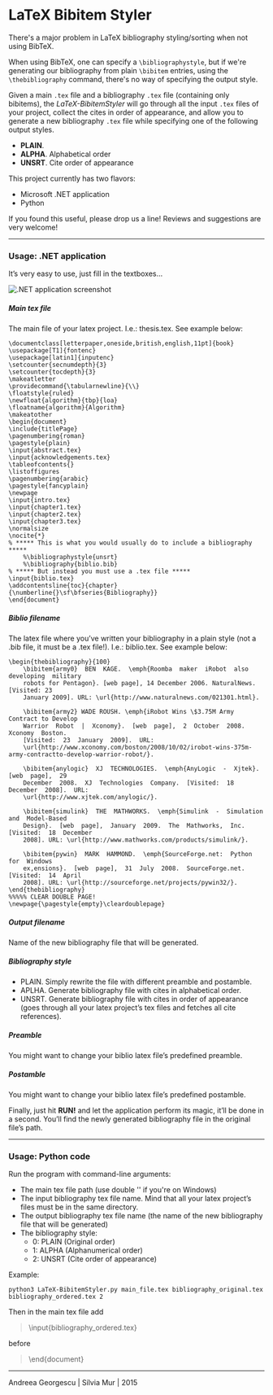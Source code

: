 LaTeX Bibitem Styler
====================

There's a major problem in LaTeX bibliography styling/sorting when not using BibTeX.

When using BibTeX, one can specify a `\bibliographystyle`, but if we're generating our bibliography from plain `\bibitem` entries, using the `\thebibliography` command, there's no way of specifying the output style.

Given a main `.tex` file and a bibliography `.tex` file (containing only bibitems), the _LaTeX-BibitemStyler_ will go through all the input `.tex` files of your project, collect the cites in order of appearance, and allow you to generate a new bibliography `.tex` file while specifying one of the following output styles.

- **PLAIN**.
- **ALPHA**. Alphabetical order
- **UNSRT**. Cite order of appearance

This project currently has two flavors:

- Microsoft .NET application
- Python

If you found this useful, please drop us a line! Reviews and suggestions are very welcome!

---------------------------------------

### Usage: .NET application

It’s very easy to use, just fill in the textboxes…

![.NET application screenshot](C#.NET/LaTeXBibitemStyler/screenshot.png?raw=true)

##### Main tex file
The main file of your latex project. I.e.: thesis.tex. See example below:

    \documentclass[letterpaper,oneside,british,english,11pt]{book}
    \usepackage[T1]{fontenc}
    \usepackage[latin1]{inputenc}
    \setcounter{secnumdepth}{3}
    \setcounter{tocdepth}{3}
    \makeatletter
    \providecommand{\tabularnewline}{\\}
    \floatstyle{ruled}
    \newfloat{algorithm}{tbp}{loa}
    \floatname{algorithm}{Algorithm}
    \makeatother
    \begin{document}
    \include{titlePage}
    \pagenumbering{roman}
    \pagestyle{plain}
    \input{abstract.tex}
    \input{acknowledgements.tex}
    \tableofcontents{}
    \listoffigures
    \pagenumbering{arabic}
    \pagestyle{fancyplain}
    \newpage
    \input{intro.tex}
    \input{chapter1.tex}
    \input{chapter2.tex}
    \input{chapter3.tex}
    \normalsize
    \nocite{*}
    % ***** This is what you would usually do to include a bibliography *****
        %\bibliographystyle{unsrt}
        %\bibliography{biblio.bib}
    % ***** But instead you must use a .tex file *****
    \input{biblio.tex}
    \addcontentsline{toc}{chapter}{\numberline{}\sf\bfseries{Bibliography}}
    \end{document}

##### Biblio filename
The latex file where you’ve written your bibliography in a plain style (not a .bib file, it must be a .tex file!). I.e.: biblio.tex. See example below:

    \begin{thebibliography}{100}
        \bibitem{army0}  BEN  KAGE.  \emph{Roomba  maker  iRobot  also  developing  military 
        robots for Pentagon}. [web page], 14 December 2006. NaturalNews. [Visited: 23 
        January 2009]. URL: \url{http://www.naturalnews.com/021301.html}.
        
        \bibitem{army2} WADE ROUSH. \emph{iRobot Wins \$3.75M Army Contract to Develop 
        Warrior  Robot  |  Xconomy}.  [web  page],  2  October  2008.  Xconomy  Boston. 
        [Visited:  23  January  2009].  URL: 
        \url{http://www.xconomy.com/boston/2008/10/02/irobot-wins-375m-army-contractto-develop-warrior-robot/}.
        
        \bibitem{anylogic}  XJ  TECHNOLOGIES.  \emph{AnyLogic  -  Xjtek}.  [web  page],  29 
        December  2008.  XJ  Technologies  Company.  [Visited:  18  December  2008].  URL: 
        \url{http://www.xjtek.com/anylogic/}.
        
        \bibitem{simulink}  THE  MATHWORKS.  \emph{Simulink  -  Simulation  and  Model-Based 
        Design}.  [web  page],  January  2009.  The  Mathworks,  Inc.  [Visited:  18  December 
        2008]. URL: \url{http://www.mathworks.com/products/simulink/}.
        
        \bibitem{pywin}  MARK  HAMMOND.  \emph{SourceForge.net:  Python  for  Windows 
        ex,ensions}.  [web  page],  31  July  2008.  SourceForge.net.  [Visited:  14  April 
        2008]. URL: \url{http://sourceforge.net/projects/pywin32/}.        
    \end{thebibliography}
    %%%%% CLEAR DOUBLE PAGE!
    \newpage{\pagestyle{empty}\cleardoublepage}

##### Output filename
Name of the new bibliography file that will be generated.

##### Bibliography style
- PLAIN. Simply rewrite the file with different preamble and postamble.
- APLHA. Generate bibliography file with cites in alphabetical order.
- UNSRT.  Generate  bibliography  file  with  cites  in  order  of  appearance  (goes  through  all your latex project’s tex files and fetches all cite references).

##### Preamble
You might want to change your biblio latex file’s predefined preamble.

##### Postamble
You might want to change your biblio latex file’s predefined postamble.

Finally, just hit **RUN!** and let the application perform its magic, it’ll be done in a second. You’ll find the newly generated bibliography file in the original file’s path.

---------------------------------------

### Usage: Python code

Run the program with command-line arguments:
- The main tex file path (use double '\' if you're on Windows)
- The input bibliography tex file name. Mind that all your latex project’s files must be in the same directory.
- The output bibliography tex file name (the name of the new bibliography file that will be generated)
- The bibliography style:
    - 0: PLAIN (Original order)
    - 1: ALPHA (Alphanumerical order)
    - 2: UNSRT (Cite order of appearance)

Example:

    python3 LaTeX-BibitemStyler.py main_file.tex bibliography_original.tex bibliography_ordered.tex 2

Then in the main tex file add

>\input{bibliography_ordered.tex}

before

>\end{document}


---------------------------------------
Andreea Georgescu | Sílvia Mur | 2015

